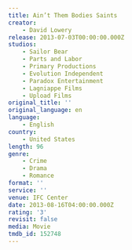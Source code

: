 ```yaml
---
title: Ain’t Them Bodies Saints
creator:
    - David Lowery
release: 2013-07-03T00:00:00.000Z
studios:
    - Sailor Bear
    - Parts and Labor
    - Primary Productions
    - Evolution Independent
    - Paradox Entertainment
    - Lagniappe Films
    - Upload Films
original_title: ''
original_language: en
language:
    - English
country:
    - United States
length: 96
genre:
    - Crime
    - Drama
    - Romance
format: ''
service: ''
venue: IFC Center
date: 2013-08-16T04:00:00.000Z
rating: '3'
revisit: false
media: Movie
tmdb_id: 152748
---
```



